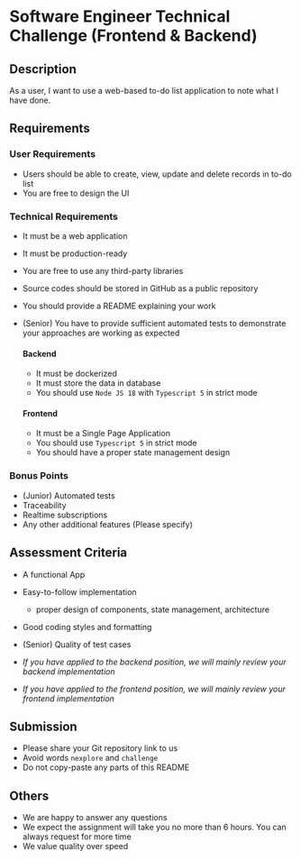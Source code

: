 # Software Engineer Technical Challenge (Frontend & Backend)

## Description

As a user, I want to use a web-based to-do list application to note what I have done.

## Requirements

### User Requirements

- Users should be able to create, view, update and delete records in to-do list
- You are free to design the UI

### Technical Requirements

- It must be a web application
- It must be production-ready
- You are free to use any third-party libraries
- Source codes should be stored in GitHub as a public repository
- You should provide a README explaining your work
- (Senior) You have to provide sufficient automated tests to demonstrate your approaches are working as expected

  #### Backend

  - It must be dockerized
  - It must store the data in database
  - You should use `Node JS 18` with `Typescript 5` in strict mode

  #### Frontend

  - It must be a Single Page Application
  - You should use `Typescript 5` in strict mode
  - You should have a proper state management design

### Bonus Points

- (Junior) Automated tests
- Traceability
- Realtime subscriptions
- Any other additional features (Please specify)

## Assessment Criteria

- A functional App
- Easy-to-follow implementation
  - proper design of components, state management, architecture
- Good coding styles and formatting
- (Senior) Quality of test cases

- _If you have applied to the backend position, we will mainly review your backend implementation_
- _If you have applied to the frontend position, we will mainly review your frontend implementation_

## Submission

- Please share your Git repository link to us
- Avoid words `nexplore` and `challenge`
- Do not copy-paste any parts of this README

## Others

- We are happy to answer any questions
- We expect the assignment will take you no more than 6 hours. You can always request for more time
- We value quality over speed
